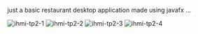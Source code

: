 just a basic restaurant desktop application made using javafx ...

![ihmi-tp2-1](https://github.com/amjedBllr/javafx-restaurant/assets/97470149/96f8fc0b-030d-410b-8233-4a6ae107e07e)
![ihmi-tp2-2](https://github.com/amjedBllr/javafx-restaurant/assets/97470149/980982fc-41f7-44a3-a476-137151b54a51)
![ihmi-tp2-3](https://github.com/amjedBllr/javafx-restaurant/assets/97470149/0b2b6239-93b1-47f1-9ebf-b523e9548fb0)
![ihmi-tp2-4](https://github.com/amjedBllr/javafx-restaurant/assets/97470149/3aa99f2e-ac00-4861-9ab3-9916931e6c5e)
